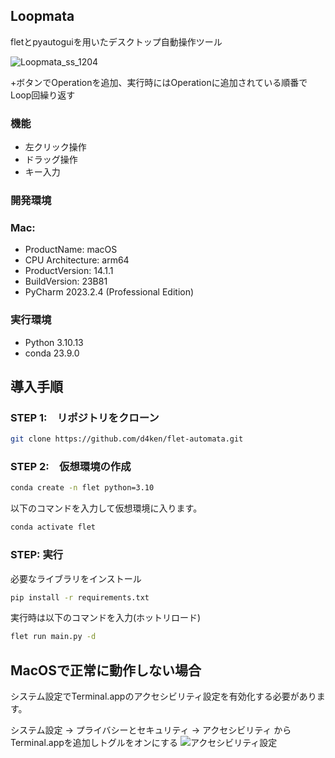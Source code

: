 ## Loopmata
fletとpyautoguiを用いたデスクトップ自動操作ツール

![Loopmata_ss_1204](https://github.com/d4ken/Loopmata/assets/112839844/614595d3-2024-48a0-9f37-cb8c60283d68)


+ボタンでOperationを追加、実行時にはOperationに追加されている順番でLoop回繰り返す

### 機能
- 左クリック操作
- ドラッグ操作
- キー入力

### 開発環境
### Mac:
- ProductName:    macOS
- CPU Architecture: arm64
- ProductVersion: 14.1.1
- BuildVersion:   23B81
- PyCharm 2023.2.4 (Professional Edition)
 
### 実行環境
- Python 3.10.13
- conda 23.9.0

## 導入手順
### STEP 1:　リポジトリをクローン
```bash
git clone https://github.com/d4ken/flet-automata.git
```
 
### STEP 2:　仮想環境の作成
```bash
conda create -n flet python=3.10
```
 
以下のコマンドを入力して仮想環境に入ります。
```bash
conda activate flet
```

### STEP: 実行
必要なライブラリをインストール
```bash
pip install -r requirements.txt
```
実行時は以下のコマンドを入力(ホットリロード)
```bash
flet run main.py -d
```

## MacOSで正常に動作しない場合
システム設定でTerminal.appのアクセシビリティ設定を有効化する必要があります。

システム設定 -> プライバシーとセキュリティ -> アクセシビリティ からTerminal.appを追加しトグルをオンにする
![アクセシビリティ設定](https://github.com/d4ken/flet-automata/assets/112839844/74500abd-b6c8-43bd-a520-12fd0fe75ae3)
